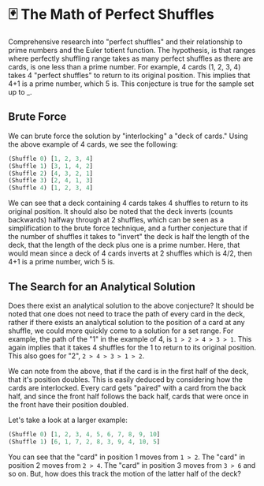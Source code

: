 # 🃏 The Math of Perfect Shuffles

Comprehensive research into "perfect shuffles" and their relationship to prime numbers
and the Euler totient function. The hypothesis, is that ranges where perfectly shuffling
range takes as many perfect shuffles as there are cards, is one less than a prime number.
For example, 4 cards (1, 2, 3, 4) takes 4 "perfect shuffles" to return to its original
position. This implies that 4+1 is a prime number, which 5 is. This conjecture is true
for the sample set up to \_.

## Brute Force

We can brute force the solution by "interlocking" a "deck of cards." Using the above
example of 4 cards, we see the following:

```ts
(Shuffle 0) [1, 2, 3, 4]
(Shuffle 1) [3, 1, 4, 2]
(Shuffle 2) [4, 3, 2, 1]
(Shuffle 3) [2, 4, 1, 3]
(Shuffle 4) [1, 2, 3, 4]
```

We can see that a deck containing 4 cards takes 4 shuffles to return to its original
position. It should also be noted that the deck inverts (counts backwards) halfway through
at 2 shuffles, which can be seen as a simplification to the brute force technique, and
a further conjecture that if the number of shuffles it takes to "invert" the deck is
half the length of the deck, that the length of the deck plus one is a prime number. Here,
that would mean since a deck of 4 cards inverts at 2 shuffles which is 4/2, then 4+1 is
a prime number, wich 5 is.

## The Search for an Analytical Solution

Does there exist an analytical solution to the above conjecture? It should be noted that
one does not need to trace the path of every card in the deck, rather if there exists an
analytical solution to the position of a card at any shuffle, we could more quickly come
to a solution for a set range. For example, the path of the "1" in the example of 4, is
`1 > 2 > 4 > 3 > 1`. This again implies that it takes 4 shuffles for the 1 to return to
its original position. This also goes for "2", `2 > 4 > 3 > 1 > 2`.

We can note from the above, that if the card is in the first half of the deck, that it's
position doubles. This is easily deduced by considering how the cards are interlocked.
Every card gets "paired" with a card from the back half, and since the front half
follows the back half, cards that were once in the front have their position doubled.

Let's take a look at a larger example:

```ts
(Shuffle 0) [1, 2, 3, 4, 5, 6, 7, 8, 9, 10]
(Shuffle 1) [6, 1, 7, 2, 8, 3, 9, 4, 10, 5]
```

You can see that the "card" in position 1 moves from `1 > 2`. The "card" in position 2
moves from `2 > 4`. The "card" in position 3 moves from `3 > 6` and so on. But, how does
this track the motion of the latter half of the deck?
